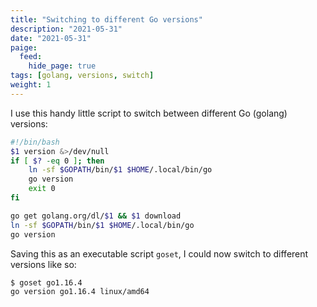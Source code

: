```yaml
---
title: "Switching to different Go versions"
description: "2021-05-31"
date: "2021-05-31"
paige:
  feed:
    hide_page: true
tags: [golang, versions, switch]
weight: 1
---
```


I use this handy little script to switch between different Go (golang) versions:

```sh
#!/bin/bash
$1 version &>/dev/null
if [ $? -eq 0 ]; then
    ln -sf $GOPATH/bin/$1 $HOME/.local/bin/go
    go version
    exit 0
fi

go get golang.org/dl/$1 && $1 download
ln -sf $GOPATH/bin/$1 $HOME/.local/bin/go
go version
```

Saving this as an executable script `goset`, I could now switch to different versions like so:

```sh
$ goset go1.16.4
go version go1.16.4 linux/amd64
```

<br>
